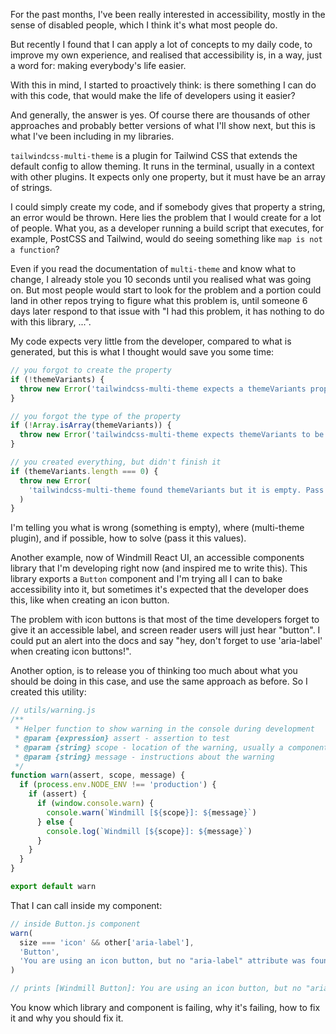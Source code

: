For the past months, I've been really interested in accessibility, mostly in the sense of disabled people, which I think it's what most people do.

But recently I found that I can apply a lot of concepts to my daily code, to improve my own experience, and realised that accessibility is, in a way, just a word for: making everybody's life easier.

With this in mind, I started to proactively think: is there something I can do with this code, that would make the life of developers using it easier?

And generally, the answer is yes. Of course there are thousands of other approaches and probably better versions of what I'll show next, but this is what I've been including in my libraries.

`tailwindcss-multi-theme` is a plugin for Tailwind CSS that extends the default config to allow theming. It runs in the terminal, usually in a context with other plugins. It expects only one property, but it must have be an array of strings.

I could simply create my code, and if somebody gives that property a string, an error would be thrown. Here lies the problem that I would create for a lot of people. What you, as a developer running a build script that executes, for example, PostCSS and Tailwind, would do seeing something like `map is not a function`?

Even if you read the documentation of `multi-theme` and know what to change, I already stole you 10 seconds until you realised what was going on. But most people would start to look for the problem and a portion could land in other repos trying to figure what this problem is, until someone 6 days later respond to that issue with "I had this problem, it has nothing to do with this library, ...".

My code expects very little from the developer, compared to what is generated, but this is what I thought would save you some time:

```js
// you forgot to create the property
if (!themeVariants) {
  throw new Error('tailwindcss-multi-theme expects a themeVariants property in theme.')
}

// you forgot the type of the property
if (!Array.isArray(themeVariants)) {
  throw new Error('tailwindcss-multi-theme expects themeVariants to be an Array.')
}

// you created everything, but didn't finish it
if (themeVariants.length === 0) {
  throw new Error(
    'tailwindcss-multi-theme found themeVariants but it is empty. Pass it a list of strings or remove it.'
  )
}
```

I'm telling you what is wrong (something is empty), where (multi-theme plugin), and if possible, how to solve (pass it this values).

Another example, now of Windmill React UI, an accessible components library that I'm developing right now (and inspired me to write this). This library exports a `Button` component and I'm trying all I can to bake accessibility into it, but sometimes it's expected that the developer does this, like when creating an icon button.

The problem with icon buttons is that most of the time developers forget to give it an accessible label, and screen reader users will just hear "button". I could put an alert into the docs and say "hey, don't forget to use 'aria-label' when creating icon buttons!".

Another option, is to release you of thinking too much about what you should be doing in this case, and use the same approach as before. So I created this utility:

```js
// utils/warning.js
/**
 * Helper function to show warning in the console during development
 * @param {expression} assert - assertion to test
 * @param {string} scope - location of the warning, usually a component
 * @param {string} message - instructions about the warning
 */
function warn(assert, scope, message) {
  if (process.env.NODE_ENV !== 'production') {
    if (assert) {
      if (window.console.warn) {
        console.warn(`Windmill [${scope}]: ${message}`)
      } else {
        console.log(`Windmill [${scope}]: ${message}`)
      }
    }
  }
}

export default warn
```

That I can call inside my component:

```js
// inside Button.js component
warn(
  size === 'icon' && other['aria-label'],
  'Button',
  'You are using an icon button, but no "aria-label" attribute was found. Add an "aria-label" attribute to work as a label for screen readers.'
)

// prints [Windmill Button]: You are using an icon button, but no "aria-label" attribute was found. Add an "aria-label" attribute to work as a label for screen readers.
```

You know which library and component is failing, why it's failing, how to fix it and why you should fix it.
